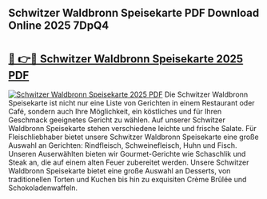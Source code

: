 ## Schwitzer Waldbronn Speisekarte PDF Download Online 2025 7DpQ4

# <h2><a href="http://gc7yg6.nevu.top/?p=Schwitzer+Waldbronn+Speisekarte">🔗 👉🔴 Schwitzer Waldbronn Speisekarte 2025 PDF</a></h2>

[![Schwitzer Waldbronn Speisekarte 2025 PDF](https://i.imgur.com/dBaPXMq.png)](http://gc7yg6.nevu.top/?p=Schwitzer+Waldbronn+Speisekarte)
Die Schwitzer Waldbronn Speisekarte ist nicht nur eine Liste von Gerichten in einem Restaurant oder Café, sondern auch Ihre Möglichkeit, ein köstliches und für Ihren Geschmack geeignetes Gericht zu wählen. Auf unserer Schwitzer Waldbronn Speisekarte stehen verschiedene leichte und frische Salate. Für Fleischliebhaber bietet unsere Schwitzer Waldbronn Speisekarte eine große Auswahl an Gerichten: Rindfleisch, Schweinefleisch, Huhn und Fisch. Unseren Auserwählten bieten wir Gourmet-Gerichte wie Schaschlik und Steak an, die auf einem alten Feuer zubereitet werden. Unsere Schwitzer Waldbronn Speisekarte bietet eine große Auswahl an Desserts, von traditionellen Torten und Kuchen bis hin zu exquisiten Crème Brûlée und Schokoladenwaffeln.
